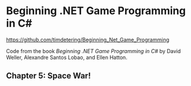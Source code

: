 # Beginning .NET Game Programming in C# #
<https://github.com/timdetering/Beginning_Net_Game_Programming>

Code from the book *Beginning .NET Game Programming in C#* by David Weller, Alexandre Santos Lobao, and Ellen Hatton.

## Chapter 5: Space War! ##

